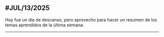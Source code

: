 #JUL/13/2025
---
Hoy fue un día de descanso, pero aprovecho para hacer un resumen de los temas aprendidos de la última semana:

---
